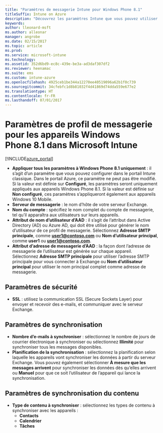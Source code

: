 ```yaml
---
title: "Paramètres de messagerie Intune pour Windows Phone 8.1"
titleSuffix: Intune on Azure
description: "Découvrez les paramètres Intune que vous pouvez utiliser pour configurer des connexions à la messagerie sur les appareils Windows Phone 8.1."
keywords: 
author: lleonard-msft
ms.author: alleonar
manager: angrobe
ms.date: 02/15/2017
ms.topic: article
ms.prod: 
ms.service: microsoft-intune
ms.technology: 
ms.assetid: 352d6bd9-ec8c-439e-be3a-ad3daf307df2
ms.reviewer: heenamac
ms.suite: ems
ms.custom: intune-azure
ms.openlocfilehash: 4925ceb1be344a12270ee40519096a62b1f0c739
ms.sourcegitcommit: 34cfebfc1d8b81032f4d41869d74dda559e677e2
ms.translationtype: HT
ms.contentlocale: fr-FR
ms.lasthandoff: 07/01/2017
---
```

# <a name="email-profile-settings-for-windows-phone-81-devices-in-microsoft-intune"></a>Paramètres de profil de messagerie pour les appareils Windows Phone 8.1 dans Microsoft Intune

[!INCLUDE[azure_portal](./includes/azure_portal.md)]


- **Appliquer tous les paramètres à Windows Phone 8.1 uniquement** : il s’agit d’un paramètre que vous pouvez configurer dans le portail Intune classique. Dans le portail Azure, ce paramètre ne peut pas être modifié. Si la valeur est définie sur **Configuré**, les paramètres seront uniquement appliqués aux appareils Windows Phone 8.1. Si la valeur est définie sur **Non configuré**, ces paramètres s’appliqueront également aux appareils Windows 10 Mobile.
- **Serveur de messagerie** : le nom d’hôte de votre serveur Exchange.
- **Nom du compte** : spécifiez le nom complet du compte de messagerie, tel qu’il apparaîtra aux utilisateurs sur leurs appareils.
- **Attribut de nom d’utilisateur d’AAD** : il s’agit de l’attribut dans Active Directory (AD) ou Azure AD, qui doit être utilisé pour générer le nom d’utilisateur de ce profil de messagerie. Sélectionnez **Adresse SMTP principale**, comme **user1@contoso.com** ou **Nom d’utilisateur principal**, comme **user1** ou **user1@contoso.com**.
- **Attribut d’adresse de messagerie d’AAD** : la façon dont l’adresse de messagerie de l’utilisateur est générée sur chaque appareil. Sélectionnez **Adresse SMTP principale** pour utiliser l’adresse SMTP principale pour vous connecter à Exchange ou **Nom d’utilisateur principal** pour utiliser le nom principal complet comme adresse de messagerie.


## <a name="security-settings"></a>Paramètres de sécurité

- **SSL** : utilisez la communication SSL (Secure Sockets Layer) pour envoyer et recevoir des e-mails, et communiquer avec le serveur Exchange.



## <a name="synchronization-settings"></a>Paramètres de synchronisation

- **Nombre d’e-mails à synchroniser** : sélectionnez le nombre de jours de courrier électronique à synchroniser ou sélectionnez **Illimité** pour synchroniser tous les messages disponibles.
- **Planification de la synchronisation** : sélectionnez la planification selon laquelle les appareils vont synchroniser les données à partir du serveur Exchange. Vous pouvez également sélectionner **À mesure que les messages arrivent** pour synchroniser les données dès qu’elles arrivent ou **Manuel** pour que ce soit l’utilisateur de l’appareil qui lance la synchronisation.

## <a name="content-sync-settings"></a>Paramètres de synchronisation du contenu

- **Type de contenu à synchroniser** : sélectionnez les types de contenu à synchroniser avec les appareils :
    - **Contacts**
    - **Calendrier**
    - **Tâches**
